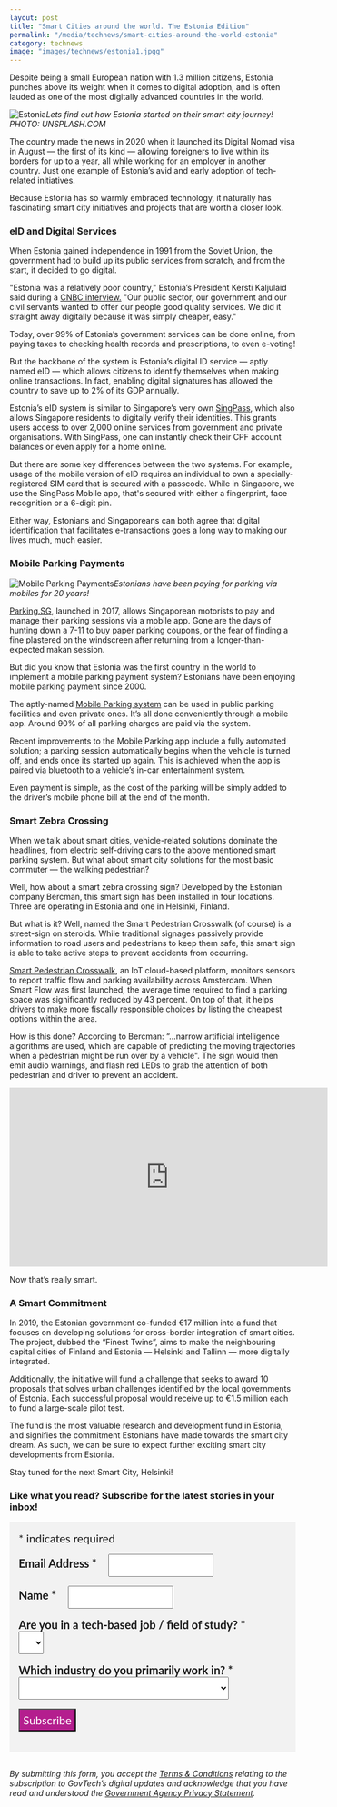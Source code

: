 ```yaml
---
layout: post
title: "Smart Cities around the world. The Estonia Edition"
permalink: "/media/technews/smart-cities-around-the-world-estonia"
category: technews
image: "images/technews/estonia1.jpgg"
---
```

Despite being a small European nation with 1.3 million citizens, Estonia punches above its weight when it comes to digital adoption, and is often lauded as one of the most digitally advanced countries in the world.

![Estonia](/images/technews/estonia1.jpg)*Lets find out how Estonia started on their smart city journey! PHOTO: UNSPLASH.COM*

The country made the news in 2020 when it launched its Digital Nomad visa in August — the first of its kind — allowing foreigners to live within its borders for up to a year, all while working for an employer in another country. Just one example of Estonia’s avid and early adoption of tech-related initiatives.

Because Estonia has so warmly embraced technology, it naturally has fascinating smart city initiatives and projects that are worth a closer look.

### **eID and Digital Services**
When Estonia gained independence in 1991 from the Soviet Union, the government had to build up its public services from scratch, and from the start, it decided to go digital.

"Estonia was a relatively poor country," Estonia’s President Kersti Kaljulaid said during a [CNBC interview.](https://www.cnbc.com/2019/02/08/how-estonia-became-a-digital-society.html) "Our public sector, our government and our civil servants wanted to offer our people good quality services. We did it straight away digitally because it was simply cheaper, easy."

Today, over 99% of Estonia’s government services can be done online, from paying taxes to checking health records and prescriptions, to even e-voting!

But the backbone of the system is Estonia’s digital ID service — aptly named eID — which allows citizens to identify themselves when making online transactions. In fact, enabling digital signatures has allowed the country to save up to 2% of its GDP annually.

Estonia’s eID system is similar to Singapore’s very own [SingPass](https://www.singpass.gov.sg/singpass/common/aboutus), which also allows Singapore residents to digitally verify their identities. This grants users access to over 2,000 online services from government and private organisations. With SingPass, one can instantly check their CPF account balances or even apply for a home online.

But there are some key differences between the two systems. For example, usage of the mobile version of eID requires an individual to own a specially-registered SIM card that is secured with a passcode. While in Singapore, we use the SingPass Mobile app, that's secured with either a fingerprint, face recognition or a 6-digit pin.

Either way, Estonians and Singaporeans can both agree that digital identification that facilitates e-transactions goes a long way to making our lives much, much easier.


### **Mobile Parking Payments**
![Mobile Parking Payments](/images/technews/estonia2.jpg)*Estonians have been paying for parking via mobiles for 20 years!*

[Parking.SG](https://www.parking.sg/), launched in 2017, allows Singaporean motorists to pay and manage their parking sessions via a mobile app. Gone are the days of hunting down a 7-11 to buy paper parking coupons, or the fear of finding a fine plastered on the windscreen after returning from a longer-than-expected makan session.

But did you know that Estonia was the first country in the world to implement a mobile parking payment system? Estonians have been enjoying mobile parking payment since 2000.

The aptly-named [Mobile Parking system](https://e-estonia.com/solutions/location-based-services/mobile-parking/#:~:text=Mobile%20Parking%20is%20a%20convenient,phone%20does%20everything%20for%20you.) can be used in public parking facilities and even private ones. It’s all done conveniently through a mobile app. Around 90% of all parking charges are paid via the system. 

Recent improvements to the Mobile Parking app include a fully automated solution; a parking session automatically begins when the vehicle is turned off, and ends once its started up again. This is achieved when the app is paired via bluetooth to a vehicle’s in-car entertainment system.

Even payment is simple, as the cost of the parking will be simply added to the driver’s mobile phone bill at the end of the month. 



### **Smart Zebra Crossing**

When we talk about smart cities, vehicle-related solutions dominate the headlines, from electric self-driving cars to the above mentioned smart parking system. But what about smart city solutions for the most basic commuter — the walking pedestrian?

Well, how about a smart zebra crossing sign? Developed by the Estonian company Bercman, this smart sign has been installed in four locations. Three are operating in Estonia and one in Helsinki, Finland.

But what is it? Well, named the Smart Pedestrian Crosswalk (of course) is a street-sign on steroids. While traditional signages passively provide information to road users and pedestrians to keep them safe, this smart sign is able to take active steps to prevent accidents from occurring.


[Smart Pedestrian Crosswalk](https://amsterdamsmartcity.com/international-projects/smart-flow), an IoT cloud-based platform, monitors sensors to report traffic flow and parking availability across Amsterdam. When Smart Flow was first launched, the average time required to find a parking space was significantly reduced by 43 percent. On top of that, it helps drivers to make more fiscally responsible choices by listing the cheapest options within the area.

How is this done? According to Bercman: “...narrow artificial intelligence algorithms are used, which are capable of predicting the moving trajectories when a pedestrian might be run over by a vehicle". The sign would then emit audio warnings, and flash red LEDs to grab the attention of both pedestrian and driver to prevent an accident. 

<iframe width="560" height="315" src="https://www.youtube.com/embed/yYP-ndJhsCw" frameborder="0" allow="accelerometer; autoplay; clipboard-write; encrypted-media; gyroscope; picture-in-picture" allowfullscreen></iframe>


Now that’s really smart.


### **A Smart Commitment**

In 2019, the Estonian government co-funded €17 million into a fund that focuses on developing solutions for cross-border integration of smart cities. The project, dubbed the “Finest Twins”, aims to make the neighbouring capital cities of Finland and Estonia — Helsinki and Tallinn — more digitally integrated.

Additionally, the initiative will fund a challenge that seeks to award 10 proposals that solves urban challenges identified by the local governments of Estonia. Each successful proposal would receive up to €1.5 million each to fund a large-scale pilot test.

The fund is the most valuable research and development fund in Estonia, and signifies the commitment Estonians have made towards the smart city dream. As such, we can be sure to expect further exciting smart city developments from Estonia.


Stay tuned for the next Smart City, Helsinki!


### **Like what you read? Subscribe for the latest stories in your inbox!**

<!-- Begin Mailchimp Signup Form -->
<link href="//cdn-images.mailchimp.com/embedcode/classic-10_7.css" rel="stylesheet" type="text/css">
<style type="text/css">
#mc_embed_signup {
	background: #f2f2f2; 
	clear: left; 
	font: 20px Lato,sans-serif;
	margin-bottom: 16px;
	padding: 16px;
	display: inline-block;
}
#mc_embed_signup .indicates-required {
        margin-bottom: 16px;
}
#mc_embed_signup .mc-field-group {
        margin-bottom: 16px;
	margin-right: 16px;
	width: inherit;
}
ul, li{
    list-style:none;
    list-style-type:none;
}
label {
        font-weight: bold;
	margin-bottom: 16px;
	margin-right: 16px;
}
input {
        height: 40px;
}
select {
        height: 40px;
}
option {
        font:20px Lato,sans-serif;
	height: 40px;
}
input[type='radio'] {
  height: 14px;
  width: 14px;
  vertical-align: middle;
  margin-right: 14px;
  margin-left: 4px;
}
#mc_embed_signup .button {
        background-color: #B41E8E;
	font:20px Lato,sans-serif;
        color: #ffffff;
}
#mc_embed_signup form {
    padding: 0;
}	
</style>
<div id="mc_embed_signup">
<form action="https://tech.us16.list-manage.com/subscribe/post?u=9326ff42459737140a6baa881&amp;id=8b7e185878" method="post" id="mc-embedded-subscribe-form" name="mc-embedded-subscribe-form" class="validate" target="_blank" novalidate>
    <div id="mc_embed_signup_scroll">
	
<div class="indicates-required">
	<span class="asterisk">*</span> indicates required
</div>
<div class="mc-field-group">
	<label for="mce-EMAIL"
	       >Email Address  <span class="asterisk">*</span>
</label>
	<input 
	       type="email" 
	       value="" 
	       name="EMAIL" 
	       class="required email" 
	       id="mce-EMAIL"
	/>
</div>
<div class="mc-field-group">
	<label for="mce-FNAME"
	       >Name  <span class="asterisk">*</span>
</label>
	<input 
	       type="text" 
	       value="" 
	       name="FNAME" 
	       class="required" 
	       id="mce-FNAME"
	/>
</div>
<div class="mc-field-group">
	<label for="mce-TECH"
	       >Are you in a tech-based job / field of study?  
	       <span class="asterisk">*</span>
</label>
	<select name="TECH" class="required" id="mce-TECH">
	<option value=""></option>
	<option value="Yes">Yes</option>
	<option value="No">No</option>
</select>
</div>
<div class="mc-field-group">
	<label for="mce-INDUSTRY"
	       >Which industry do you primarily work in?  <span class="asterisk">*</span>
</label>
	<select name="INDUSTRY" class="required" id="mce-INDUSTRY">
	<option value=""></option>
	<option value="Manufacturing - Energy &amp; Chemicals">Manufacturing - Energy &amp; Chemicals</option>
<option value="Manufacturing - Precision Engineering">Manufacturing - Precision Engineering</option>
<option value="Manufacturing - Marine &amp; Offshore">Manufacturing - Marine &amp; Offshore</option>
<option value="Manufacturing - Aerospace">Manufacturing - Aerospace</option>
<option value="Manufacturing - Electronics">Manufacturing - Electronics</option>
<option value="Built Environment - Construction &amp; Architecture">Built Environment - Construction &amp; Architecture</option>
<option value="Built Environment - Real Estate">Built Environment - Real Estate</option>
<option value="Built Environment - Cleaning">Built Environment - Cleaning</option>
<option value="Built Environment - Security">Built Environment - Security</option>
<option value="Trade &amp; Connectivity - Logistics">Trade &amp; Connectivity - Logistics</option>
<option value="Trade &amp; Connectivity - Transportation">Trade &amp; Connectivity - Transportation</option>
<option value="Trade &amp; Connectivity - Wholesale Trade">Trade &amp; Connectivity - Wholesale Trade</option>
<option value="Essential Services - Healthcare">Essential Services - Healthcare</option>
<option value="Essential Services - Education">Essential Services - Education</option>
<option value="Professional Services - Professional &amp; Consulting Services">Professional Services - Professional &amp; Consulting Services</option>
<option value="Professional Services - Financial Services">Professional Services - Financial Services</option>
<option value="Professional Services - Infocomm, Technology &amp; Media">Professional Services - Infocomm, Technology &amp; Media</option>
<option value="Lifestyle - Food &amp; Beverage">Lifestyle - Food &amp; Beverage</option>
<option value="Lifestyle - Retail">Lifestyle - Retail</option>
<option value="Lifestyle - Hotels &amp; Tourism">Lifestyle - Hotels &amp; Tourism</option>
<option value="Lifestyle - Food Manufacturing">Lifestyle - Food Manufacturing</option>
<option value="Government">Government</option>
<option value="Other Industry">Other Industry</option>
<option value="Not Applicable">Not Applicable</option>
	</select>
</div>
	<div id="mce-responses" class="clear">
		<div class="response" id="mce-error-response" style="display:none"></div>
		<div class="response" id="mce-success-response" style="display:none"></div>
	</div>    <!-- real people should not fill this in and expect good things - do not remove this or risk form bot signups-->
    <div style="position: absolute; left: -5000px; font:20px Lato,sans-serif;" aria-hidden="true"><input type="text" name="b_9326ff42459737140a6baa881_8b7e185878" tabindex="-1" value=""></div>
    <div class="clear"><input type="submit" value="Subscribe" name="subscribe" id="mc-embedded-subscribe" class="button"></div>
    </div> 
</form>
</div>
<!--End mc_embed_signup-->

*By submitting this form, you accept the [Terms & Conditions](https://www.tech.gov.sg/files/GovTech-Subscription-Terms-Conditions-2021.pdf) relating to the subscription to GovTech’s digital updates and acknowledge that you have read and understood the [Government Agency Privacy Statement](https://www.tech.gov.sg/privacy/).*
